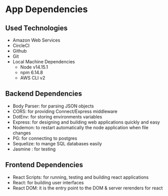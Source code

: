 # App Dependencies

## Used Technologies

- Amazon Web Services
- CircleCI
- Github
- Git
- Local Machine Dependencies
  - Node v14.15.1
  - npm 6.14.8
  - AWS CLI v2

## Backend Dependencies

- Body Parser: for parsing JSON objects
- CORS: for providing Connect/Express middleware
- DotEnv: for storing environments variables
- Express: for designing and building web applications quickly and easy
- Nodemon: to restart automatically the node application when file changes
- PG: for connecting to postgres
- Sequelize: to mange SQL databases easily
- Jasmine : for testing

## Frontend Dependencies

- React Scripts: for running, testing and building react applications
- React: for building user interfaces
- React DOM: it is the entry point to the DOM & server rerenders for react
